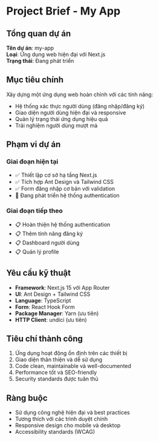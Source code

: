 # Project Brief - My App

## Tổng quan dự án

**Tên dự án**: my-app  
**Loại**: Ứng dụng web hiện đại với Next.js  
**Trạng thái**: Đang phát triển

## Mục tiêu chính

Xây dựng một ứng dụng web hoàn chỉnh với các tính năng:

- Hệ thống xác thực người dùng (đăng nhập/đăng ký)
- Giao diện người dùng hiện đại và responsive
- Quản lý trạng thái ứng dụng hiệu quả
- Trải nghiệm người dùng mượt mà

## Phạm vi dự án

### Giai đoạn hiện tại

- ✅ Thiết lập cơ sở hạ tầng Next.js
- ✅ Tích hợp Ant Design và Tailwind CSS
- ✅ Form đăng nhập cơ bản với validation
- 🔄 Đang phát triển hệ thống authentication

### Giai đoạn tiếp theo

- 📋 Hoàn thiện hệ thống authentication
- 📋 Thêm tính năng đăng ký
- 📋 Dashboard người dùng
- 📋 Quản lý profile

## Yêu cầu kỹ thuật

- **Framework**: Next.js 15 với App Router
- **UI**: Ant Design + Tailwind CSS
- **Language**: TypeScript
- **Form**: React Hook Form
- **Package Manager**: Yarn (ưu tiên)
- **HTTP Client**: undici (ưu tiên)

## Tiêu chí thành công

1. Ứng dụng hoạt động ổn định trên các thiết bị
2. Giao diện thân thiện và dễ sử dụng
3. Code clean, maintainable và well-documented
4. Performance tốt và SEO-friendly
5. Security standards được tuân thủ

## Ràng buộc

- Sử dụng công nghệ hiện đại và best practices
- Tương thích với các trình duyệt chính
- Responsive design cho mobile và desktop
- Accessibility standards (WCAG)
